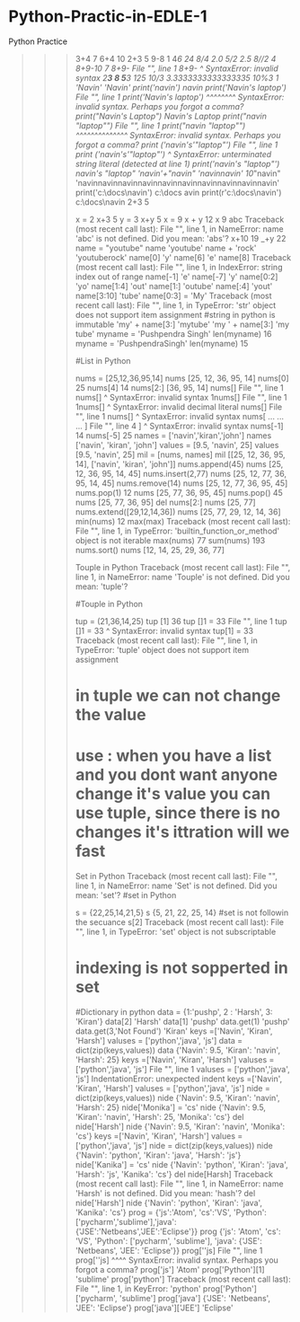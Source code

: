 # Python-Practic-in-EDLE-1
Python Practice  
>>> 3+4
7
>>> 6+4
10
>>> 2+3
5
>>> 9-8
1
>>> 4*6
24
>>> 8/4
2.0
>>> 5/2
2.5
>>> 8//2
4
>>> 8+9-10
7
>>> 8+9-
  File "<stdin>", line 1
    8+9-
        ^
SyntaxError: invalid syntax
>>> 2**3
8
>>> 5**3
125
>>> 10/3
3.3333333333333335
>>> 10%3
1
>>> 'Navin'
'Navin'
>>> print('navin')
navin
>>> print('Navin's laptop')
  File "<stdin>", line 1
    print('Navin's laptop')
          ^^^^^^^^
SyntaxError: invalid syntax. Perhaps you forgot a comma?
>>> print("Navin's Laptop")
Navin's Laptop
>>> print("navin "laptop"")
  File "<stdin>", line 1
    print("navin "laptop"")
          ^^^^^^^^^^^^^^
SyntaxError: invalid syntax. Perhaps you forgot a comma?
>>> print ('navin\'s'"laptop"')
  File "<stdin>", line 1
    print ('navin\'s'"laptop"')
                             ^
SyntaxError: unterminated string literal (detected at line 1)
>>> print('navin\'s "laptop"')
navin's "laptop"
>>> 'navin'+"navin"
'navinnavin'
>>> 10*"navin"
'navinnavinnavinnavinnavinnavinnavinnavinnavinnavin'
>>> print('c:\docs\navin')
c:\docs
avin
>>> print(r'c:\docs\navin')
c:\docs\navin
>>> 2+3
5
>>>
>>>
>>> x = 2
>>> x+3
5
>>> y = 3
>>> x+y
5
>>> x = 9
>>> x + y
12
>>> x
9
>>> abc
Traceback (most recent call last):
  File "<stdin>", line 1, in <module>
NameError: name 'abc' is not defined. Did you mean: 'abs'?
>>> x+10
19
>>> _+y
22
>>> name = "youtube"
>>> name
'youtube'
>>> name + 'rock'
'youtuberock'
>>> name[0]
'y'
>>> name[6]
'e'
>>> name[8]
Traceback (most recent call last):
  File "<stdin>", line 1, in <module>
IndexError: string index out of range
>>> name[-1]
'e'
>>> name[-7]
'y'
>>> name[0:2]
'yo'
>>> name[1:4]
'out'
>>> name[1:]
'outube'
>>> name[:4]
'yout'
>>> name[3:10]
'tube'
>>> name[0:3] = 'My'
Traceback (most recent call last):
  File "<stdin>", line 1, in <module>
TypeError: 'str' object does not support item assignment
>>> #string in python is immutable
>>> 'my' + name[3:]
'mytube'
>>> 'my ' + name[3:]
'my tube'
>>> myname = 'Pushpendra Singh'
>>> len(myname)
16
>>> myname = 'PushpendraSingh'
>>> len(myname)
15
>>>
>>>
>>> #List in Python
>>>
>>> nums = [25,12,36,95,14]
>>> nums
[25, 12, 36, 95, 14]
>>> nums[0]
25
>>> nums[4]
14
>>> nums[2:]
[36, 95, 14]
>>> nums[]
  File "<stdin>", line 1
    nums[]
         ^
SyntaxError: invalid syntax
>>> 1nums[]
  File "<stdin>", line 1
    1nums[]
    ^
SyntaxError: invalid decimal literal
>>> nums[]
  File "<stdin>", line 1
    nums[]
         ^
SyntaxError: invalid syntax
>>> nums[
...
...
... ]
  File "<stdin>", line 4
    ]
    ^
SyntaxError: invalid syntax
>>> nums[-1]
14
>>> nums[-5]
25
>>> names = ['navin','kiran','john']
>>> names
['navin', 'kiran', 'john']
>>> values = [9.5, 'navin', 25]
>>> values
[9.5, 'navin', 25]
>>> mil = [nums, names]
>>> mil
[[25, 12, 36, 95, 14], ['navin', 'kiran', 'john']]
>>> nums.append(45)
>>> nums
[25, 12, 36, 95, 14, 45]
>>> nums.insert(2,77)
>>> nums
[25, 12, 77, 36, 95, 14, 45]
>>> nums.remove(14)
>>> nums
[25, 12, 77, 36, 95, 45]
>>> nums.pop(1)
12
>>> nums
[25, 77, 36, 95, 45]
>>> nums.pop()
45
>>> nums
[25, 77, 36, 95]
>>> del nums[2:]
>>> nums
[25, 77]
>>> nums.extend([29,12,14,36])
>>> nums
[25, 77, 29, 12, 14, 36]
>>> min(nums)
12
>>> max(max)
Traceback (most recent call last):
  File "<stdin>", line 1, in <module>
TypeError: 'builtin_function_or_method' object is not iterable
>>> max(nums)
77
>>> sum(nums)
193
>>> nums.sort()
>>> nums
[12, 14, 25, 29, 36, 77]
>>>
>>> Touple in Python
Traceback (most recent call last):
  File "<stdin>", line 1, in <module>
NameError: name 'Touple' is not defined. Did you mean: 'tuple'?
>>>
>>> #Touple in Python
>>>
>>>
>>> tup = (21,36,14,25)
>>> tup [1]
36
>>> tup []1 = 33
  File "<stdin>", line 1
    tup []1 = 33
         ^
SyntaxError: invalid syntax
>>> tup[1] = 33
Traceback (most recent call last):
  File "<stdin>", line 1, in <module>
TypeError: 'tuple' object does not support item assignment
>>> # in tuple we can not change the value
>>> # use : when you have a list and you dont want anyone change it's value you can use tuple, since there is no changes it's ittration will we fast
>>>
>>>
>>> Set in Python
Traceback (most recent call last):
  File "<stdin>", line 1, in <module>
NameError: name 'Set' is not defined. Did you mean: 'set'?
>>> #set in Python
>>>
>>> s = {22,25,14,21,5}
>>> s
{5, 21, 22, 25, 14}
>>> #set is not followin the secuance
>>> s[2]
Traceback (most recent call last):
  File "<stdin>", line 1, in <module>
TypeError: 'set' object is not subscriptable
>>> # indexing is not sopperted in set
>>>
>>> #Dictionary in python
>>> data = {1:'pushp', 2 : 'Harsh', 3: 'Kiran'}
>>> data[2]
'Harsh'
>>> data[1]
'pushp'
>>> data.get(1)
'pushp'
>>> data.get(3,'Not Found')
'Kiran'
>>> keys =['Navin', 'Kiran', 'Harsh']
>>> valuses = ['python','java', 'js']
>>> data = dict(zip(keys,values))
>>> data
{'Navin': 9.5, 'Kiran': 'navin', 'Harsh': 25}
>>> keys =['Navin', 'Kiran', 'Harsh']
>>>  valuses = ['python','java', 'js']
  File "<stdin>", line 1
    valuses = ['python','java', 'js']
IndentationError: unexpected indent
>>> keys =['Navin', 'Kiran', 'Harsh']
>>> valuses = ['python','java', 'js']
>>> nide = dict(zip(keys,values))
>>> nide
{'Navin': 9.5, 'Kiran': 'navin', 'Harsh': 25}
>>> nide['Monika'] = 'cs'
>>> nide
{'Navin': 9.5, 'Kiran': 'navin', 'Harsh': 25, 'Monika': 'cs'}
>>> del nide['Harsh']
>>> nide
{'Navin': 9.5, 'Kiran': 'navin', 'Monika': 'cs'}
>>> keys =['Navin', 'Kiran', 'Harsh']
>>> values = ['python','java', 'js']
>>> nide = dict(zip(keys,values))
>>> nide
{'Navin': 'python', 'Kiran': 'java', 'Harsh': 'js'}
>>> nide['Kanika'] = 'cs'
>>> nide
{'Navin': 'python', 'Kiran': 'java', 'Harsh': 'js', 'Kanika': 'cs'}
>>> del nide[Harsh]
Traceback (most recent call last):
  File "<stdin>", line 1, in <module>
NameError: name 'Harsh' is not defined. Did you mean: 'hash'?
>>> del nide['Harsh']
>>> nide
{'Navin': 'python', 'Kiran': 'java', 'Kanika': 'cs'}
>>> prog = {'js':'Atom', 'cs':'VS', 'Python':['pycharm','sublime'],'java':{'JSE':'Netbeans','JEE':'Eclipse'}}
>>> prog
{'js': 'Atom', 'cs': 'VS', 'Python': ['pycharm', 'sublime'], 'java': {'JSE': 'Netbeans', 'JEE': 'Eclipse'}}
>>> prog[''js]
  File "<stdin>", line 1
    prog[''js]
         ^^^^
SyntaxError: invalid syntax. Perhaps you forgot a comma?
>>> prog['js']
'Atom'
>>> prog['Python'][1]
'sublime'
>>> prog['python']
Traceback (most recent call last):
  File "<stdin>", line 1, in <module>
KeyError: 'python'
>>> prog['Python']
['pycharm', 'sublime']
>>> prog['java']
{'JSE': 'Netbeans', 'JEE': 'Eclipse'}
>>> prog['java']['JEE']
'Eclipse'
